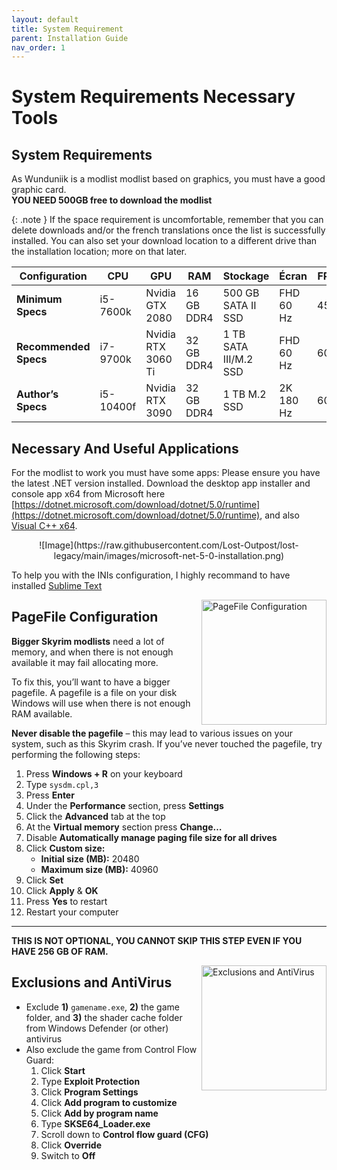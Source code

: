 ```yaml
---
layout: default
title: System Requirement
parent: Installation Guide
nav_order: 1
---
```


# System Requirements Necessary Tools

## System Requirements

As Wunduniik is a modlist modlist based on graphics, you must have a good graphic card.  
**YOU NEED 500GB free to download the modlist**

{: .note } If the space requirement is uncomfortable, remember that you can delete downloads and/or the french translations once the list is successfully installed. You can also set your download location to a different drive than the installation location; more on that later.

| Configuration         | CPU        | GPU                | RAM          | Stockage               | Écran            | FPS |
|-----------------------|------------|--------------------|--------------|------------------------|------------------|-----|
| **Minimum Specs**     | i5-7600k   | Nvidia GTX 2080    | 16 GB DDR4   | 500 GB SATA II SSD     | FHD 60 Hz        | 45  |
| **Recommended Specs** | i7-9700k   | Nvidia RTX 3060 Ti | 32 GB DDR4   | 1 TB SATA III/M.2 SSD  | FHD 60 Hz        | 60  |
| **Author’s Specs**    | i5-10400f  | Nvidia RTX 3090    | 32 GB DDR4   | 1 TB M.2 SSD           | 2K 180 Hz        | 60+ |

## Necessary And Useful Applications

For the modlist to work you must have some apps: Please ensure you have the latest .NET version installed. Download the desktop app installer and console app x64 from Microsoft here  
[https://dotnet.microsoft.com/download/dotnet/5.0/runtime](https://dotnet.microsoft.com/download/dotnet/5.0/runtime), and also [Visual C++ x64](https://aka.ms/vs/16/release/vc_redist.x64.exe).

<p align="center">
![Image](https://raw.githubusercontent.com/Lost-Outpost/lost-legacy/main/images/microsoft-net-5-0-installation.png)
</p>

To help you with the INIs configuration, I highly recommand to have installed [Sublime Text](https://www.sublimetext.com/)

<img src="https://static.wixstatic.com/media/579922_da459dcbe3be46ad934f5ed3d962eca8~mv2.png/v1/fill/w_384,h_587,al_c,q_85,usm_0.66_1.00_0.01,enc_avif,quality_auto/e692b4cc9e2a94f37eec075d05c81bdd2d2a925dbf55944e1d2abfb660ab6d0f.png" 
     alt="PageFile Configuration" 
     align="right" 
     width="200" />

## PageFile Configuration

**Bigger Skyrim modlists** need a lot of memory, and when there is not enough available it may fail allocating more.

To fix this, you’ll want to have a bigger pagefile. A pagefile is a file on your disk Windows will use when there is not enough RAM available.

**Never disable the pagefile** – this may lead to various issues on your system, such as this Skyrim crash. If you’ve never touched the pagefile, try performing the following steps:

1. Press **Windows + R** on your keyboard  
2. Type `sysdm.cpl,3`  
3. Press **Enter**  
4. Under the **Performance** section, press **Settings**  
5. Click the **Advanced** tab at the top  
6. At the **Virtual memory** section press **Change…**  
7. Disable **Automatically manage paging file size for all drives**  
8. Click **Custom size:**  
   - **Initial size (MB):** 20480  
   - **Maximum size (MB):** 40960  
9. Click **Set**  
10. Click **Apply** & **OK**  
11. Press **Yes** to restart  
12. Restart your computer

---

**THIS IS NOT OPTIONAL, YOU CANNOT SKIP THIS STEP EVEN IF YOU HAVE 256 GB OF RAM.**

<img src="[https://static.wixstatic.com/media/579922_1d3150…~mv2.jpg](https://static.wixstatic.com/media/579922_1d3150dfc46844dfaf1d657e56c723d3~mv2.jpg/v1/fill/w_396,h_478,al_c,q_80,usm_0.66_1.00_0.01,enc_avif,quality_auto/579922_1d3150dfc46844dfaf1d657e56c723d3~mv2.jpg)" 
     alt="Exclusions and AntiVirus" 
     align="right" 
     width="200" />
     
## Exclusions and AntiVirus

- Exclude **1)** `gamename.exe`, **2)** the game folder, and **3)** the shader cache folder from Windows Defender (or other) antivirus  
- Also exclude the game from Control Flow Guard:  
  1. Click **Start**  
  2. Type **Exploit Protection**  
  3. Click **Program Settings**  
  4. Click **Add program to customize**  
  5. Click **Add by program name**  
  6. Type **SKSE64_Loader.exe**  
  7. Scroll down to **Control flow guard (CFG)**  
  8. Click **Override**  
  9. Switch to **Off**
